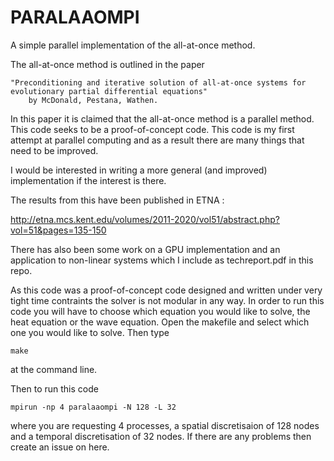 # PARALAAOMPI
A simple parallel implementation of the all-at-once method.

The all-at-once method is outlined in the paper 

    "Preconditioning and iterative solution of all-at-once systems for evolutionary partial differential equations"
        by McDonald, Pestana, Wathen.

In this paper it is claimed that the all-at-once method is a parallel method. This code seeks to be a proof-of-concept
code. This code is my first attempt at parallel computing and as a result there are many things that need to be improved. 

I would be interested in writing a more general (and improved) implementation if the interest is there. 

The results from this have been published in ETNA : 

http://etna.mcs.kent.edu/volumes/2011-2020/vol51/abstract.php?vol=51&pages=135-150

There has also been some work on a GPU implementation and an application to non-linear systems which I include as techreport.pdf in this repo. 

As this code was a proof-of-concept code designed and written under very tight time contraints the solver is not modular
in any way. In order to run this code you will have to choose which equation you would like to solve, the heat equation
or the wave equation. Open the makefile and select which one you would like to solve. Then type

    make

at the command line.

Then to run this code

    mpirun -np 4 paralaaompi -N 128 -L 32

where you are requesting 4 processes, a spatial discretisaion of 128 nodes and a temporal discretisation of 32 nodes. If
there are any problems then create an issue on here.



